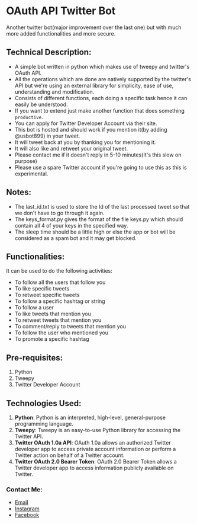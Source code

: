 # OAuth API Twitter Bot
Another twitter bot(major improvement over the last one) but with much more added functionalities and more secure.

## Technical Description:
* A simple bot written in python which makes use of tweepy and twitter's OAuth API.
* All the operations which are done are natively supported by the twitter's API but we're using an external library for simplicity, ease of use, understanding and modification.
* Consists of different functions, each doing a specific task hence it can easily be understood.
* If you want to extend just make another function that does something `productive`.
* You can apply for Twitter Developer Account via their site.
* This bot is hosted and should work if you mention it(by adding @usbot899) in your tweet.
* It will tweet back at you by thanking you for mentioning it.
* It will also like and retweet your original tweet.
* Please contact me if it doesn't reply in 5-10 minutes(It's this slow on purpose)
* Please use a spare Twitter account if you're going to use this as this is experimental.

## Notes:
* The last_id.txt is used to store the Id of the last processed tweet so that we don't have to go through it again.
* The keys_format.py gives the format of the file keys.py which should contain all 4 of your keys in the specified way.
* The sleep time should be a little high or else the app or bot will be considered as a spam bot and it may get blocked.

## Functionalities:
It can be used to do the following activities:
* To follow all the users that follow you
* To like specific tweets
* To retweet specific tweets
* To follow a specific hashtag or string
* To follow a user
* To like tweets that mention you
* To retweet tweets that mention you
* To comment/reply to tweets that mention you
* To follow the user who mentioned you
* To promote a specific hashtag

## Pre-requisites:
1. Python
2. Tweepy
3. Twitter Developer Account

## Technologies Used:
1. **Python**: Python is an interpreted, high-level, general-purpose programming language.
2. **Tweepy**: Tweepy is an easy-to-use Python library for accessing the Twitter API.
3. **Twitter OAuth 1.0a API**: OAuth 1.0a allows an authorized Twitter developer app to access private account information or perform a Twitter action on behalf of a Twitter account.
4. **Twitter OAuth 2.0 Bearer Token**: OAuth 2.0 Bearer Token allows a Twitter developer app to access information publicly available on Twitter.

### Contact Me:
* [Email](mailto:utsavsingh899@gmail.com)
* [Instagram](https://www.instagram.com/utsavsingh899/)
* [Facebook](https://www.facebook.com/utsav.singh.581)
